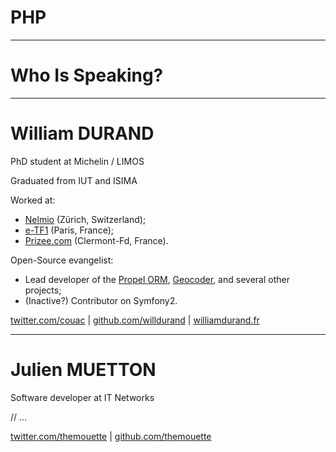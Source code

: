 # PHP

---

# Who Is Speaking?

---

# William DURAND

PhD student at Michelin / LIMOS

Graduated from IUT and ISIMA

Worked at:

* [Nelmio](http://nelm.io) (Zürich, Switzerland);
* [e-TF1](http://www.tf1.fr/) (Paris, France);
* [Prizee.com](http://prizee.com) (Clermont-Fd, France).

Open-Source evangelist:

* Lead developer of the [Propel ORM](http://propelorm.org),
[Geocoder](http://geocoder-php.org/), and several other projects;
* (Inactive?) Contributor on Symfony2.

[twitter.com/couac](https://twitter.com/couac)
 | [github.com/willdurand](https://github.com/willdurand)
 | [williamdurand.fr](http://www.williamdurand.fr)

---

# Julien MUETTON

Software developer at IT Networks

// ...

[twitter.com/themouette](https://twitter.com/themouette)
 | [github.com/themouette](https://github.com/themouette)
